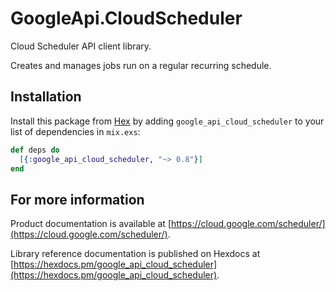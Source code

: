 # GoogleApi.CloudScheduler

Cloud Scheduler API client library.

Creates and manages jobs run on a regular recurring schedule.

## Installation

Install this package from [Hex](https://hex.pm) by adding
`google_api_cloud_scheduler` to your list of dependencies in `mix.exs`:

```elixir
def deps do
  [{:google_api_cloud_scheduler, "~> 0.8"}]
end
```

## For more information

Product documentation is available at [https://cloud.google.com/scheduler/](https://cloud.google.com/scheduler/).

Library reference documentation is published on Hexdocs at
[https://hexdocs.pm/google_api_cloud_scheduler](https://hexdocs.pm/google_api_cloud_scheduler).
